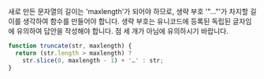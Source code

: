 새로 만든 문자열의 길이는 'maxlength'가 되어야 하므로, 생략 부호 '"..."'가 차지할 길이를 생각하여 함수를 만들어야 합니다.
생략 부호는 유니코드에 등록된 독립된 글자임에 유의하여 답안을 작성해야 합니다. 점 세 개가 아님에 유의하시기 바랍니다.

```js run demo
function truncate(str, maxlength) {
  return (str.length > maxlength) ?
    str.slice(0, maxlength - 1) + '…' : str;
}
```
